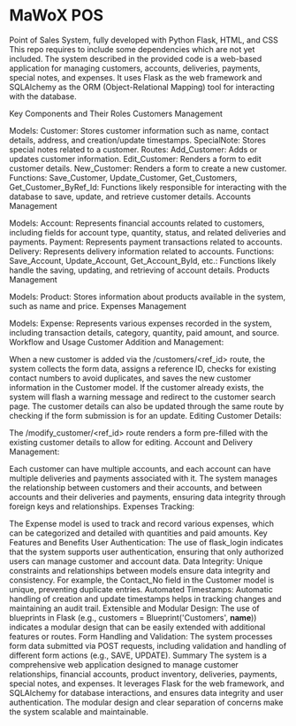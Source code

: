# MaWoX POS
Point of Sales System, fully developed with Python Flask, HTML, and CSS
This repo requires to include some dependencies which are not yet included.
The system described in the provided code is a web-based application for managing customers, accounts, deliveries, payments, special notes, and expenses. It uses Flask as the web framework and SQLAlchemy as the ORM (Object-Relational Mapping) tool for interacting with the database.

Key Components and Their Roles
Customers Management

Models:
Customer: Stores customer information such as name, contact details, address, and creation/update timestamps.
SpecialNote: Stores special notes related to a customer.
Routes:
Add_Customer: Adds or updates customer information.
Edit_Customer: Renders a form to edit customer details.
New_Customer: Renders a form to create a new customer.
Functions:
Save_Customer, Update_Customer, Get_Customers, Get_Customer_ByRef_Id: Functions likely responsible for interacting with the database to save, update, and retrieve customer details.
Accounts Management

Models:
Account: Represents financial accounts related to customers, including fields for account type, quantity, status, and related deliveries and payments.
Payment: Represents payment transactions related to accounts.
Delivery: Represents delivery information related to accounts.
Functions:
Save_Account, Update_Account, Get_Account_ById, etc.: Functions likely handle the saving, updating, and retrieving of account details.
Products Management

Models:
Product: Stores information about products available in the system, such as name and price.
Expenses Management

Models:
Expense: Represents various expenses recorded in the system, including transaction details, category, quantity, paid amount, and source.
Workflow and Usage
Customer Addition and Management:

When a new customer is added via the /customers/<ref_id> route, the system collects the form data, assigns a reference ID, checks for existing contact numbers to avoid duplicates, and saves the new customer information in the Customer model.
If the customer already exists, the system will flash a warning message and redirect to the customer search page.
The customer details can also be updated through the same route by checking if the form submission is for an update.
Editing Customer Details:

The /modify_customer/<ref_id> route renders a form pre-filled with the existing customer details to allow for editing.
Account and Delivery Management:

Each customer can have multiple accounts, and each account can have multiple deliveries and payments associated with it.
The system manages the relationship between customers and their accounts, and between accounts and their deliveries and payments, ensuring data integrity through foreign keys and relationships.
Expenses Tracking:

The Expense model is used to track and record various expenses, which can be categorized and detailed with quantities and paid amounts.
Key Features and Benefits
User Authentication: The use of flask_login indicates that the system supports user authentication, ensuring that only authorized users can manage customer and account data.
Data Integrity: Unique constraints and relationships between models ensure data integrity and consistency. For example, the Contact_No field in the Customer model is unique, preventing duplicate entries.
Automated Timestamps: Automatic handling of creation and update timestamps helps in tracking changes and maintaining an audit trail.
Extensible and Modular Design: The use of blueprints in Flask (e.g., customers = Blueprint('Customers', __name__)) indicates a modular design that can be easily extended with additional features or routes.
Form Handling and Validation: The system processes form data submitted via POST requests, including validation and handling of different form actions (e.g., SAVE, UPDATE).
Summary
The system is a comprehensive web application designed to manage customer relationships, financial accounts, product inventory, deliveries, payments, special notes, and expenses. It leverages Flask for the web framework, and SQLAlchemy for database interactions, and ensures data integrity and user authentication. The modular design and clear separation of concerns make the system scalable and maintainable.
